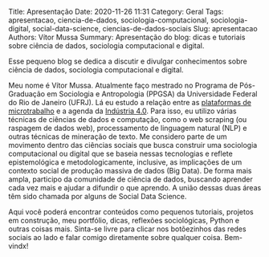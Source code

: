 Title: Apresentação
Date: 2020-11-26 11:31
Category: Geral
Tags: apresentacao, ciencia-de-dados, sociologia-computacional, sociologia-digital, social-data-science, ciencias-de-dados-sociais
Slug: apresentacao
Authors: Vítor Mussa
Summary: Apresentação do blog: dicas e tutoriais sobre ciência de dados, sociologia computacional e digital.

Esse pequeno blog se dedica a discutir e divulgar conhecimentos sobre ciência de dados, sociologia computacional e digital.

Meu nome é Vítor Mussa. Atualmente faço mestrado no Programa de Pós-Graduação em Sociologia e Antropologia (PPGSA) da Universidade Federal do Rio de Janeiro (UFRJ). Lá eu estudo a relação entre as [plataformas de microtrabalho](https://databigandsmall.com/2019/06/12/microwork-platforms-a-challenge-for-artificial-intelligence-a-challenge-for-employment/) e a agenda da [Indústria 4.0](https://pt.wikipedia.org/wiki/Ind%C3%BAstria_4.0). Para isso, eu utilizo várias técnicas de ciências de dados e computação, como o web scraping (ou raspagem de dados web), processamento de linguagem natural (NLP) e outras técnicas de mineração de texto. Me considero parte de um movimento dentro das ciências sociais que busca construir uma sociologia computacional ou digital que se baseia nessas tecnologias e reflete epistemológica e metodologicamente, inclusive, as implicações de um contexto social de produção massiva de dados (Big Data). De forma mais ampla, participo da comunidade de ciência de dados, buscando aprender cada vez mais e ajudar a difundir o que aprendo. A união dessas duas áreas têm sido chamada por alguns de Social Data Science.

Aqui você poderá encontrar conteúdos como pequenos tutoriais, projetos em construção, meu portfólio, dicas, reflexões sociológicas, Python e outras coisas mais. Sinta-se livre para clicar nos botõezinhos das redes sociais ao lado e falar comigo diretamente sobre qualquer coisa. Bem-vindx!